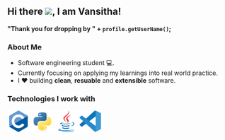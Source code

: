 
## Hi there <img src="https://raw.githubusercontent.com/MartinHeinz/MartinHeinz/master/wave.gif" width="30px">, I am Vansitha! 

**"Thank you for dropping by " + `profile.getUserName()`;**

### About Me

- Software engineering student 💻. 
- Currently focusing on applying my learnings into real world practice.
- I ❤ building **clean**, **resuable** and **extensible** software.

### Technologies I work with

<img src="https://github.com/devicons/devicon/blob/master/icons/c/c-original.svg" width="50px"> <img src="https://github.com/devicons/devicon/blob/master/icons/python/python-original.svg" width="50px"> <img src="https://github.com/devicons/devicon/blob/master/icons/java/java-original.svg" width="50px"> <img src="https://github.com/devicons/devicon/blob/master/icons/vscode/vscode-original.svg" width="50px">
